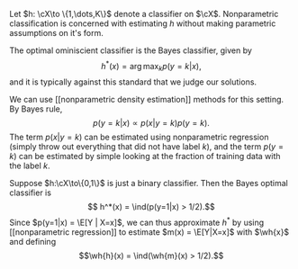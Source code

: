 Let $h: \cX\to \{1,\dots,K\}$ denote a classifier on $\cX$.  Nonparametric classification is concerned with estimating $h$ without making parametric assumptions on it's form. 

The optimal ominiscient classifier is the Bayes classifier, given by 
$$h^*(x) = \arg\max_k p(y=k|x),$$
and it is typically against this standard that we judge our solutions. 

We can use [[nonparametric density estimation]] methods for this setting. By Bayes rule, 
$$p(y=k|x) \propto p(x|y=k)p(y=k).$$
The term $p(x|y=k)$ can be estimated using nonparametric regression (simply throw out everything that did not have label $k$), and the term $p(y=k)$ can be estimated by simple looking at the fraction of training data with the label $k$. 

Suppose $h:\cX\to\{0,1\}$ is just a binary classifier. Then the Bayes optimal classifier is 
$$ h^*(x) = \ind(p(y=1|x) > 1/2).$$
Since $p(y=1|x) = \E[Y | X=x]$, we can thus approximate $h^*$ by using [[nonparametric regression]] to estimate $m(x) = \E[Y|X=x]$ with $\wh{x}$ and defining
$$\wh{h}(x) = \ind(\wh{m}(x) > 1/2).$$




